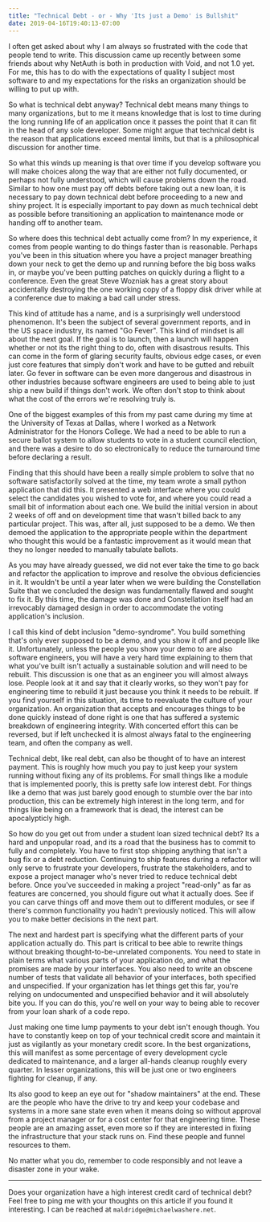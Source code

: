 ```yaml
---
title: "Technical Debt - or - Why 'Its just a Demo' is Bullshit"
date: 2019-04-16T19:40:13-07:00
---
```


I often get asked about why I am always so frustrated with the code
that people tend to write.  This discussion came up recently between
some friends about why NetAuth is both in production with Void, and
not 1.0 yet.  For me, this has to do with the expectations of quality
I subject most software to and my expectations for the risks an
organization should be willing to put up with.

So what is technical debt anyway?  Technical debt means many things to
many organizations, but to me it means knowledge that is lost to time
during the long running life of an application once it passes the
point that it can fit in the head of any sole developer.  Some might
argue that technical debt is the reason that applications exceed
mental limits, but that is a philosophical discussion for another
time.

So what this winds up meaning is that over time if you develop
software you will make choices along the way that are either not fully
documented, or perhaps not fully understood, which will cause problems
down the road.  Similar to how one must pay off debts before taking
out a new loan, it is necessary to pay down technical debt before
proceeding to a new and shiny project.  It is especially important to
pay down as much technical debt as possible before transitioning an
application to maintenance mode or handing off to another team.

So where does this technical debt actually come from?  In my
experience, it comes from people wanting to do things faster than is
reasonable.  Perhaps you've been in this situation where you have a
project manager breathing down your neck to get the demo up and
running before the big boss walks in, or maybe you've been putting
patches on quickly during a flight to a conference.  Even the great
Steve Wozniak has a great story about accidentally destroying the one
working copy of a floppy disk driver while at a conference due to
making a bad call under stress.

This kind of attitude has a name, and is a surprisingly well
understood phenomenon.  It's been the subject of several government
reports, and in the US space industry, its named "Go Fever".  This
kind of mindset is all about the next goal.  If the goal is to launch,
then a launch will happen whether or not its the right thing to do,
often with disastrous results.  This can come in the form of glaring
security faults, obvious edge cases, or even just core features that
simply don't work and have to be gutted and rebuilt later.  Go fever
in software can be even more dangerous and disastrous in other
industries because software engineers are used to being able to just
ship a new build if things don't work.  We often don't stop to think
about what the cost of the errors we're resolving truly is.

One of the biggest examples of this from my past came during my time
at the University of Texas at Dallas, where I worked as a Network
Administrator for the Honors College.  We had a need to be able to run
a secure ballot system to allow students to vote in a student council
election, and there was a desire to do so electronically to reduce the
turnaround time before declaring a result.

Finding that this should have been a really simple problem to solve
that no software satisfactorily solved at the time, my team wrote a
small python application that did this.  It presented a web interface
where you could select the candidates you wished to vote for, and
where you could read a small bit of information about each one.  We
build the initial version in about 2 weeks of off and on development
time that wasn't billed back to any particular project.  This was,
after all, just supposed to be a demo.  We then demoed the application
to the appropriate people within the department who thought this would
be a fantastic improvement as it would mean that they no longer needed
to manually tabulate ballots.

As you may have already guessed, we did not ever take the time to go
back and refactor the application to improve and resolve the obvious
deficiencies in it.  It wouldn't be until a year later when we were
building the Constellation Suite that we concluded the design was
fundamentally flawed and sought to fix it.  By this time, the damage
was done and Constellation itself had an irrevocably damaged design in
order to accommodate the voting application's inclusion.

I call this kind of debt inclusion "demo-syndrome".  You build
something that's only ever supposed to be a demo, and you show it off
and people like it.  Unfortunately, unless the people you show your
demo to are also software engineers, you will have a very hard time
explaining to them that what you've built isn't actually a sustainable
solution and will need to be rebuilt.  This discussion is one that as
an engineer you will almost always lose.  People look at it and say
that it clearly works, so they won't pay for engineering time to
rebuild it just because you think it needs to be rebuilt.  If you find
yourself in this situation, its time to reevaluate the culture of your
organization.  An organization that accepts and encourages things to
be done quickly instead of done right is one that has suffered a
systemic breakdown of engineering integrity.  With concerted effort
this can be reversed, but if left unchecked it is almost always
fatal to the engineering team, and often the company as well.

Technical debt, like real debt, can also be thought of to have an
interest payment.  This is roughly how much you pay to just keep your
system running without fixing any of its problems.  For small things
like a module that is implemented poorly, this is pretty safe low
interest debt.  For things like a demo that was just barely good
enough to stumble over the bar into production, this can be extremely
high interest in the long term, and for things like being on a
framework that is dead, the interest can be apocalypticly high.

So how do you get out from under a student loan sized technical debt?
Its a hard and unpopular road, and its a road that the business has to
commit to fully and completely.  You have to first stop shipping
anything that isn't a bug fix or a debt reduction.  Continuing to ship
features during a refactor will only serve to frustrate your
developers, frustrate the stakeholders, and to expose a project
manager who's never tried to reduce technical debt before.  Once
you've succeeded in making a project "read-only" as far as features
are concerned, you should figure out what it actually does.  See if
you can carve things off and move them out to different modules, or
see if there's common functionality you hadn't previously noticed.
This will allow you to make better decisions in the next part.

The next and hardest part is specifying what the different parts of
your application actually do.  This part is critical to bee able to
rewrite things without breaking thought-to-be-unrelated components.
You need to state in plain terms what various parts of your
application do, and what the promises are made by your interfaces.
You also need to write an obscene number of tests that validate all
behavior of your interfaces, both specified and unspecified.  If your
organization has let things get this far, you're relying on
undocumented and unspecified behavior and it will absolutely bite you.
If you can do this, you're well on your way to being able to recover
from your loan shark of a code repo.

Just making one time lump payments to your debt isn't enough though.
You have to constantly keep on top of your technical credit score and
maintain it just as vigilantly as your monetary credit score.  In the
best organizations, this will manifest as some percentage of every
development cycle dedicated to maintenance, and a larger all-hands
cleanup roughly every quarter.  In lesser organizations, this will be
just one or two engineers fighting for cleanup, if any.

Its also good to keep an eye out for "shadow maintainers" at the end.
These are the people who have the drive to try and keep your codebase
and systems in a more sane state even when it means doing so without
approval from a project manager or for a cost center for that
engineering time.  These people are an amazing asset, even more so if
they are interested in fixing the infrastructure that your stack runs
on.  Find these people and funnel resources to them.

No matter what you do, remember to code responsibly and not leave a
disaster zone in your wake.

---

Does your organization have a high interest credit card of technical
debt?  Feel free to ping me with your thoughts on this article if you
found it interesting.  I can be reached at
`maldridge@michaelwashere.net`.
